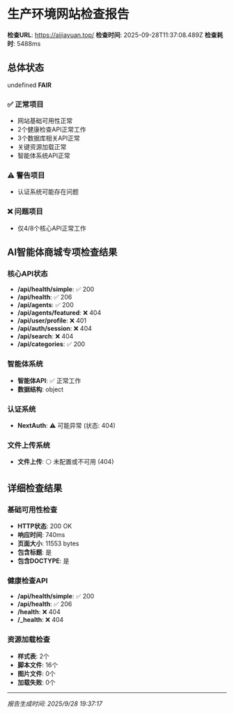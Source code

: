 # 生产环境网站检查报告

**检查URL**: https://aijiayuan.top/
**检查时间**: 2025-09-28T11:37:08.489Z
**检查耗时**: 5488ms

## 总体状态
undefined **FAIR**

### ✅ 正常项目
- 网站基础可用性正常
- 2个健康检查API正常工作
- 3个数据库相关API正常
- 关键资源加载正常
- 智能体系统API正常

### ⚠️ 警告项目
- 认证系统可能存在问题

### ❌ 问题项目
- 仅4/8个核心API正常工作

## AI智能体商城专项检查结果

### 核心API状态
- **/api/health/simple**: ✅ 200
- **/api/health**: ✅ 206
- **/api/agents**: ✅ 200
- **/api/agents/featured**: ❌ 404
- **/api/user/profile**: ❌ 401
- **/api/auth/session**: ❌ 404
- **/api/search**: ❌ 404
- **/api/categories**: ✅ 200

### 智能体系统
- **智能体API**: ✅ 正常工作
- **数据结构**: object

### 认证系统
- **NextAuth**: ⚠️ 可能异常 (状态: 404)

### 文件上传系统
- **文件上传**: ⚪ 未配置或不可用 (404)


## 详细检查结果

### 基础可用性检查
- **HTTP状态**: 200 OK
- **响应时间**: 740ms
- **页面大小**: 11553 bytes
- **包含标题**: 是
- **包含DOCTYPE**: 是

### 健康检查API
- **/api/health/simple**: ✅ 200
- **/api/health**: ✅ 206
- **/health**: ❌ 404
- **/_health**: ❌ 404

### 资源加载检查
- **样式表**: 2个
- **脚本文件**: 16个
- **图片文件**: 0个
- **加载失败**: 0个

---
*报告生成时间: 2025/9/28 19:37:17*